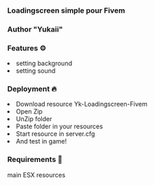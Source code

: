 <h3>Loadingscreen simple pour Fivem<h3>
<p>Author "Yukaii"</p>

<h3>Features ⚙️</h3>
<li>setting background</li>
<li>setting sound</li>

<h3>Deployment 🔥</h3>
<li>Download resource Yk-Loadingscreen-Fivem</li>
<li>Open Zip</li>
<li>UnZip folder</li>
<li>Paste folder in your resources</li>
<li>Start resource in server.cfg</li>
<li>And test in game!</li>

<h3>Requirements 🚨</h3>
main ESX resources





